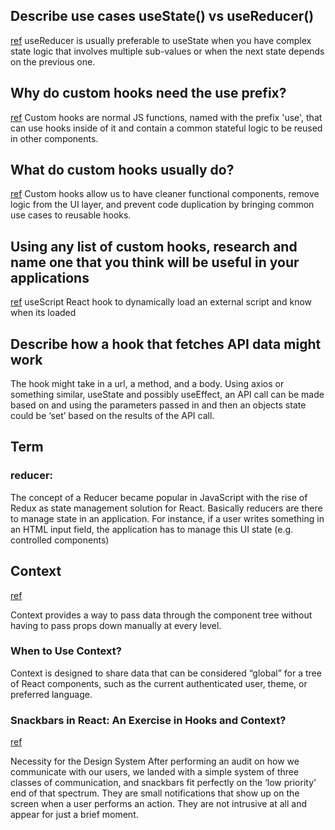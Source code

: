 ## Describe use cases useState() vs useReducer()
[ref](https://medium.com/@kavishkafernando/react-reducer-7dc653861c7a)
useReducer is usually preferable to useState when you have complex state logic that involves multiple sub-values or when the next state depends on the previous one.



## Why do custom hooks need the use prefix?
[ref](https://betterprogramming.pub/quick-intro-to-react-hooks-6e8a44ae4aa6)
Custom hooks are normal JS functions, named with the prefix 'use', that can use hooks inside of it and contain a common stateful logic to be reused in other components.



## What do custom hooks usually do?
[ref](https://www.wix.engineering/post/custom-react-hook-when-software-design-meets-react-hooks#:~:text=Custom%20hooks%20allow%20us%20to,use%20cases%20to%20reusable%20hooks.)
Custom hooks allow us to have cleaner functional components, remove logic from the UI layer, and prevent code duplication by bringing common use cases to reusable hooks.


## Using any list of custom hooks, research and name one that you think will be useful in your applications
[ref](https://usehooks.com/useScript/)
useScript React hook to dynamically load an external script and know when its loaded


## Describe how a hook that fetches API data might work
The hook might take in a url, a method, and a body. Using axios or something similar, useState and possibly useEffect, an API call can be made based on and using the parameters passed in and then an objects state could be ‘set’ based on the results of the API call.



## Term


### reducer:
The concept of a Reducer became popular in JavaScript with the rise of Redux as state management solution for React. Basically reducers are there to manage state in an application. For instance, if a user writes something in an HTML input field, the application has to manage this UI state (e.g. controlled components)


## Context
[ref](https://reactjs.org/docs/context.html)

Context provides a way to pass data through the component tree without having to pass props down manually at every level.

### When to Use Context?
Context is designed to share data that can be considered “global” for a tree of React components, such as the current authenticated user, theme, or preferred language.


### Snackbars in React: An Exercise in Hooks and Context?
[ref](https://medium.com/swlh/snackbars-in-react-an-exercise-in-hooks-and-context-299b43fd2a2b)

Necessity for the Design System
After performing an audit on how we communicate with our users, we landed with a simple system of three classes of communication, and snackbars fit perfectly on the ‘low priority’ end of that spectrum. They are small notifications that show up on the screen when a user performs an action. They are not intrusive at all and appear for just a brief moment.



